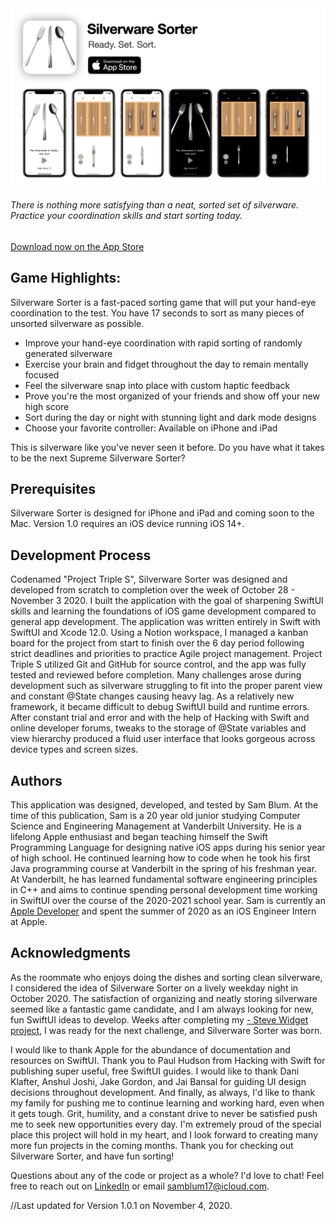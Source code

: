 <img src="https://github.com/samblum17/Project-Triple-S/blob/main/Project-Triple-S/Assets.xcassets/Silverware%20Sorter%20Marketing%20Banner.png?raw=true">

###### There is nothing more satisfying than a neat, sorted set of silverware. Practice your coordination skills and start sorting today.
[Download now on the App Store](https://apps.apple.com/us/app/silverware-sorter/id1538396767)

## Game Highlights:
Silverware Sorter is a fast-paced sorting game that will put your hand-eye coordination to the test. You have 17 seconds to sort as many pieces of unsorted silverware as possible.

- Improve your hand-eye coordination with rapid sorting of randomly generated silverware
- Exercise your brain and fidget throughout the day to remain mentally focused
- Feel the silverware snap into place with custom haptic feedback
- Prove you're the most organized of your friends and show off your new high score
- Sort during the day or night with stunning light and dark mode designs
- Choose your favorite controller: Available on iPhone and iPad

This is silverware like you've never seen it before. Do you have what it takes to be the next Supreme Silverware Sorter?

## Prerequisites
Silverware Sorter is designed for iPhone and iPad and coming soon to the Mac. Version 1.0 requires an iOS device running iOS 14+.

## Development Process
Codenamed "Project Triple S", Silverware Sorter was designed and developed from scratch to completion over the week of October 28 - November 3 2020. I built the application with the goal of sharpening SwiftUI skills and learning the foundations of iOS game development compared to general app development. The application was written entirely in Swift with SwiftUI and Xcode 12.0. Using a Notion workspace, I managed a kanban board for the project from start to finish over the 6 day period following strict deadlines and priorities to practice Agile project management. Project Triple S utilized Git and GitHub for source control, and the app was fully tested and reviewed before completion.
Many challenges arose during development such as silverware struggling to fit into the proper parent view and constant @State changes causing heavy lag. As a relatively new framework, it became difficult to debug SwiftUI build and runtime errors. After constant trial and error and with the help of Hacking with Swift and online developer forums, tweaks to the storage of @State variables and view hierarchy produced a fluid user interface that looks gorgeous across device types and screen sizes.

## Authors
This application was designed, developed, and tested by Sam Blum. At the time of this publication, Sam is a 20 year old junior studying Computer Science and Engineering Management at Vanderbilt University. He is a lifelong Apple enthusiast and began teaching himself the Swift Programming Language for designing native iOS apps during his senior year of high school. He continued learning how to code when he took his first Java programming course at Vanderbilt in the spring of his freshman year. At Vanderbilt, he has learned fundamental software engineering principles in C++ and aims to continue spending personal development time working in SwiftUI over the course of the 2020-2021 school year. Sam is currently an [Apple Developer](https://apps.apple.com/us/developer/sam-blum/id1448067874) and spent the summer of 2020 as an iOS Engineer Intern at Apple. 

## Acknowledgments
As the roommate who enjoys doing the dishes and sorting clean silverware, I considered the idea of Silverware Sorter on a lively weekday night in October 2020. The satisfaction of organizing and neatly storing silverware seemed like a fantastic game candidate, and I am always looking for new, fun SwiftUI ideas to develop. Weeks after completing my [- Steve Widget project](https://github.com/samblum17/Project-Barb), I was ready for the next challenge, and Silverware Sorter was born.

I would like to thank Apple for the abundance of documentation and resources on SwiftUI. Thank you to Paul Hudson from Hacking with Swift for publishing super useful, free SwiftUI guides. I would like to thank Dani Klafter, Anshul Joshi, Jake Gordon, and Jai Bansal for guiding UI design decisions throughout development. And finally, as always, I'd like to thank my family for pushing me to continue learning and working hard, even when it gets tough.
Grit, humility, and a constant drive to never be satisfied push me to seek new opportunities every day. I'm extremely proud of the special place this project will hold in my heart, and I look forward to creating many more fun projects in the coming months. Thank you for checking out Silverware Sorter, and have fun sorting!

Questions about any of the code or project as a whole? I'd love to chat! Feel free to reach out on [LinkedIn](https://www.linkedin.com/in/samblum17/) or email samblum17@icloud.com.


//Last updated for Version 1.0.1 on November 4, 2020.
